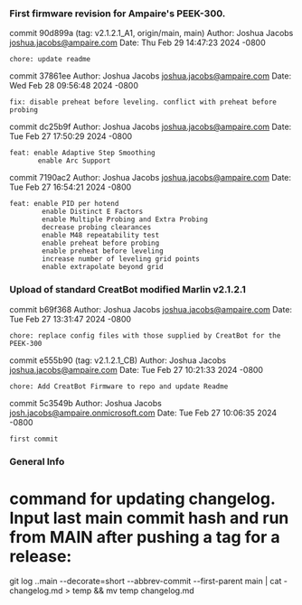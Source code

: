 


### First firmware revision for Ampaire's PEEK-300.
commit 90d899a (tag: v2.1.2.1_A1, origin/main, main)
Author: Joshua Jacobs <joshua.jacobs@ampaire.com>
Date:   Thu Feb 29 14:47:23 2024 -0800

    chore: update readme

commit 37861ee
Author: Joshua Jacobs <joshua.jacobs@ampaire.com>
Date:   Wed Feb 28 09:56:48 2024 -0800

    fix: disable preheat before leveling. conflict with preheat before probing

commit dc25b9f
Author: Joshua Jacobs <joshua.jacobs@ampaire.com>
Date:   Tue Feb 27 17:50:29 2024 -0800

    feat: enable Adaptive Step Smoothing
           enable Arc Support

commit 7190ac2
Author: Joshua Jacobs <joshua.jacobs@ampaire.com>
Date:   Tue Feb 27 16:54:21 2024 -0800

    feat: enable PID per hotend
            enable Distinct E Factors
            enable Multiple Probing and Extra Probing
            decrease probing clearances
            enable M48 repeatability test
            enable preheat before probing
            enable preheat before leveling
            increase number of leveling grid points
            enable extrapolate beyond grid


### Upload of standard CreatBot modified Marlin v2.1.2.1
commit b69f368
Author: Joshua Jacobs <joshua.jacobs@ampaire.com>
Date:   Tue Feb 27 13:31:47 2024 -0800

    chore: replace config files with those supplied by CreatBot for the PEEK-300

commit e555b90 (tag: v2.1.2.1_CB)
Author: Joshua Jacobs <joshua.jacobs@ampaire.com>
Date:   Tue Feb 27 10:21:33 2024 -0800

    chore: Add CreatBot Firmware to repo and update Readme

commit 5c3549b
Author: Joshua Jacobs <josh.jacobs@ampaire.onmicrosoft.com>
Date:   Tue Feb 27 10:06:35 2024 -0800

    first commit




### General Info

# command for updating changelog.  Input last main commit hash and run from MAIN after pushing a tag for a release:
git log <last main commit>..main --decorate=short --abbrev-commit --first-parent main | cat - changelog.md > temp && mv temp changelog.md


